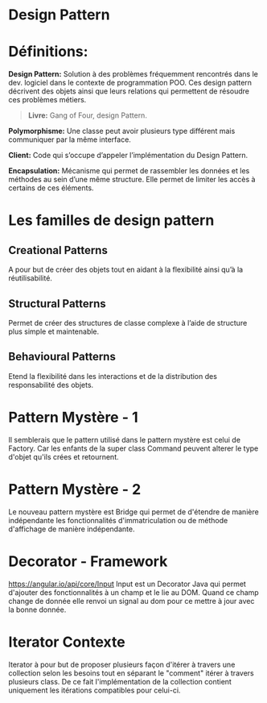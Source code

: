 ﻿# Design Pattern

# Définitions:

**Design Pattern:** Solution à des problèmes fréquemment rencontrés dans le dev. logiciel dans le contexte de programmation POO. Ces design pattern décrivent des objets ainsi que leurs relations qui permettent de résoudre ces problèmes métiers.

> **Livre:** Gang of Four, design Pattern.
>

**Polymorphisme:** Une classe peut avoir plusieurs type différent mais communiquer par la même interface.

**Client:** Code qui s’occupe d’appeler l’implémentation du Design Pattern.

**Encapsulation:** Mécanisme qui permet de rassembler les données et les méthodes au sein d’une même structure. Elle permet de limiter les accès à certains de ces éléments.

# Les familles de design pattern

## Creational Patterns

A pour but de créer des objets tout en aidant à la flexibilité ainsi qu’à la réutilisabilité.

## Structural Patterns

Permet de créer des structures de classe complexe à l’aide de structure plus simple et maintenable.

## Behavioural Patterns

Etend la flexibilité dans les interactions et de la distribution des responsabilité des objets.

# Pattern Mystère - 1 
Il semblerais que le pattern utilisé dans le pattern mystère est celui de Factory. Car les enfants de la super class
Command peuvent alterer le type d'objet qu'ils crées et retournent.

# Pattern Mystère - 2 
Le nouveau pattern mystère est Bridge qui permet de d'étendre de manière indépendante les fonctionnalités d'immatriculation ou de méthode d'affichage de manière indépendante.

# Decorator - Framework 
https://angular.io/api/core/Input
Input est un Decorator Java qui permet d'ajouter des fonctionnalités à un champ et le lie au DOM.
Quand ce champ change de donnée elle renvoi un signal au dom pour ce mettre à jour avec la bonne donnée.

# Iterator Contexte
Iterator à pour but de proposer plusieurs façon d'itérer à travers une collection selon les besoins tout en séparant le "comment" itérer à travers plusieurs class. 
De ce fait l'implémentation de la collection contient uniquement les itérations compatibles pour celui-ci.